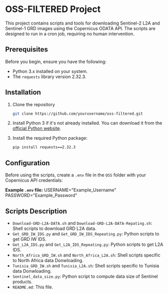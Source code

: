# OSS-FILTERED Project

This project contains scripts and tools for downloading Sentinel-2 L2A and Sentinel-1 GRD images using the Copernicus ODATA API. The scripts are designed to run in a cron job, requiring no human intervention.

## Prerequisites

Before you begin, ensure you have the following:

- Python 3.x installed on your system.
- The `requests` library version 2.32.3.

## Installation

1. Clone the repository
    ```sh
    git clone https://github.com/yourusername/oss-filtered.git
    ```

2. Install Python 3 if it's not already installed. You can download it from the [official Python website](https://www.python.org/downloads/).

3. Install the required Python package:
    ```sh
    pip install requests==2.32.3
    ```

## Configuration

Before using the scripts, create a `.env` file in the `OSS` folder with your Copernicus API credentials:

**Example `.env` file:**
USERNAME="Example_Username"
PASSWORD="Example_Password"

## Scripts Description

- `Download-GRD-L2A-DATA.sh` and `Download-GRD-L2A-DATA-Repating.sh`: Shell scripts to download GRD L2A data.
- `Get_GRD_IW_IDS.py` and `Get_GRD_IW_IDS_Repeating.py`: Python scripts to get GRD IW IDS.
- `Get_L2A_IDS.py` and `Get_L2A_IDS_Repeating.py`: Python scripts to get L2A IDS.
- `North_Africa_GRD_IW.sh` and `North_Africa_L2A.sh`: Shell scripts specific to North Africa data Donwloading.
- `Tunisia_GRD_IW.sh` and `Tunisia_L2A.sh`: Shell scripts specific to Tunisia data Donwloading.
- `Sentinel_data_size.py`: Python script to compute data size of Sentinel products.
- `README.md`: This file.
